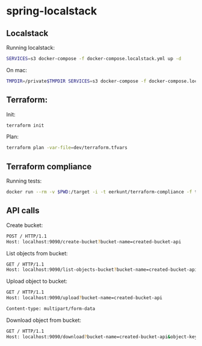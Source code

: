 # spring-localstack

## Localstack

Running localstack:
```sh
SERVICES=s3 docker-compose -f docker-compose.localstack.yml up -d
```
On mac:
```sh
TMPDIR=/private$TMPDIR SERVICES=s3 docker-compose -f docker-compose.localstack.yml up -d
```


## Terraform:

Init:
```sh
terraform init
```

Plan:
```sh
terraform plan -var-file=dev/terraform.tfvars
```

## Terraform compliance
Running tests:
```sh
docker run --rm -v $PWD:/target -i -t eerkunt/terraform-compliance -f terraform/test -t terraform-modules/s3
```

## API calls

Create bucket:
```sh
POST / HTTP/1.1
Host: localhost:9090/create-bucket?bucket-name=created-bucket-api
```

List objects from bucket:
```sh
GET / HTTP/1.1
Host: localhost:9090/list-objects-bucket?bucket-name=created-bucket-api
```

Upload object to bucket:
```sh
GET / HTTP/1.1
Host: localhost:9090/upload?bucket-name=created-bucket-api

Content-type: multipart/form-data
```

Download object from bucket:
```sh
GET / HTTP/1.1
Host: localhost:9090/download?bucket-name=created-bucket-api&object-key=application.properties
```

